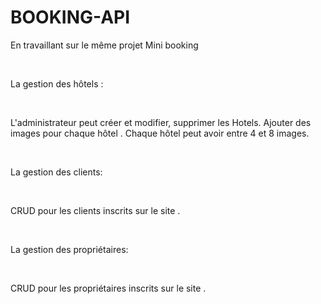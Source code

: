 # BOOKING-API
En travaillant sur le même projet Mini booking

​

La gestion des hôtels :

​

L'administrateur peut créer et modifier, supprimer les Hotels. Ajouter des images pour chaque hôtel . Chaque hôtel peut avoir entre 4 et 8 images.

​

La gestion des clients:

​

CRUD pour les clients inscrits sur le site .

​

La gestion des propriétaires:

​

CRUD pour les propriétaires inscrits sur le site .
